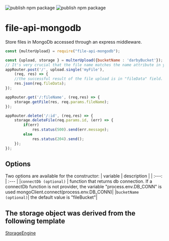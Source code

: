 ![publish npm package](https://github.com/vladi03/file-api-mongodb/workflows/publish%20npm%20package/badge.svg)
![publish npm package](https://github.com/vladi03/file-api-mongodb/workflows/unit-test/badge.svg)

# file-api-mongodb
Store files in MongoDb accessed through an express middleware.

```javascript
const {multerUpload} = require("file-api-mongodb");

const {upload, storage } = multerUpload({bucketName : 'darbyBucket'});
// It's very crucial that the file name matches the name attribute in your html
appRouter.post('/', upload.single('myFile'),
    (req, res) => {
    //the successful result of the file upload is in "fileData" field.
    res.json(req.fileData);
});

appRouter.get('/:fileName', (req,res) => {
    storage.getFile(res, req.params.fileName);
});

appRouter.delete('/:id', (req,res) => {
    storage.deleteFile(req.params.id, (err) => {
        if(err)
            res.status(500).send(err.message);
        else
            res.status(204).send();
    });
});
```

## Options
Two options are available for the constructor:
| variable | description |
| :---: | :--- |
|`connectDb (optional)` | function that returns db connection.  If a connectDb function is not provider, the variable "process.env.DB_CONN" is used mongoClient.connect(process.env.DB_CONN)|
|`bucketName (optional)`| the default value is "fileBucket"|

## The storage object was derived from the following template
[StorageEngine](https://github.com/expressjs/multer/blob/master/StorageEngine.md)


